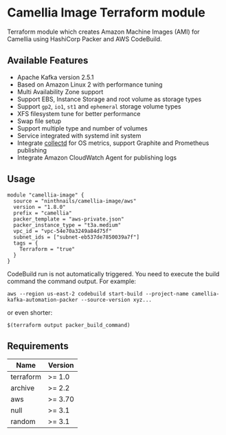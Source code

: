 # Camellia Image Terraform module

Terraform module which creates Amazon Machine Images (AMI) for Camellia using HashiCorp Packer and AWS CodeBuild.

## Available Features
* Apache Kafka version 2.5.1
* Based on Amazon Linux 2 with performance tuning 
* Multi Availability Zone support
* Support EBS, Instance Storage and root volume as storage types  
* Support `gp2`, `io1`, `st1` and `ephemeral` storage volume types
* XFS filesystem tune for better performance
* Swap file setup 
* Support multiple type and number of volumes
* Service integrated with systemd init system
* Integrate [collectd](https://collectd.org/) for OS metrics, support Graphite and Prometheus publishing
* Integrate Amazon CloudWatch Agent for publishing logs

## Usage

```hcl
module "camellia-image" {
  source = "ninthnails/camellia-image/aws"
  version = "1.8.0"
  prefix = "camellia"
  packer_template = "aws-private.json"
  packer_instance_type = "t3a.medium"
  vpc_id = "vpc-54e70a3249a84d75f"
  subnet_ids = ["subnet-eb537de7850039a7f"]
  tags = {
    Terraform = "true"
  }
}
```

CodeBuild run is not automatically triggered. You need to execute the build command the command output.
For example:

```shell
aws --region us-east-2 codebuild start-build --project-name camellia-kafka-automation-packer --source-version xyz...
```

or even shorter:
```shell
$(terraform output packer_build_command)
```

## Requirements

| Name      | Version |
|-----------|---------|
| terraform | >= 1.0  |
| archive   | >= 2.2  |
| aws       | >= 3.70 |
| null      | >= 3.1  |
| random    | >= 3.1  |
